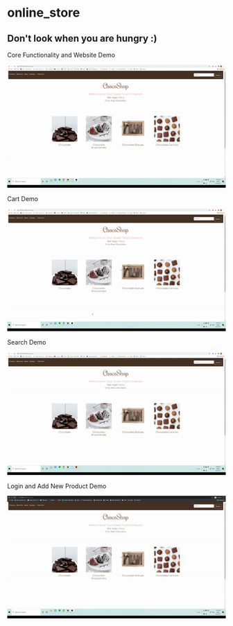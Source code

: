 # online_store
Don't look when you are hungry :)
---------------------------------

Core Functionality and Website Demo

![logo](https://github.com/paneleon/online_store/blob/main/demo/main.gif)

Cart Demo       

![logo](https://github.com/paneleon/online_store/blob/main/demo/cart.gif)

Search Demo         

![logo](https://github.com/paneleon/online_store/blob/main/demo/search.gif)

Login and Add New Product Demo

![logo](https://github.com/paneleon/online_store/blob/main/demo/login.gif)
